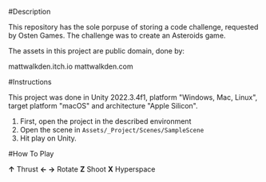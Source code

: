 #Description

This repository has the sole porpuse of storing a code challenge, requested by Osten Games. The challenge was to create an Asteroids game.

The assets in this project are public domain, done by:

mattwalkden.itch.io
mattwalkden.com

#Instructions

This project was done in Unity 2022.3.4f1, platform "Windows, Mac, Linux", target platform "macOS" and architecture "Apple Silicon".

1. First, open the project in the described environment
2. Open the scene in `Assets/_Project/Scenes/SampleScene`
3. Hit play on Unity.

#How To Play

**↑** Thrust
**← →** Rotate
**Z** Shoot
**X** Hyperspace